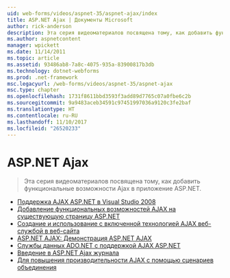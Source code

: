 ```yaml
---
uid: web-forms/videos/aspnet-35/aspnet-ajax/index
title: ASP.NET Ajax | Документы Microsoft
author: rick-anderson
description: Эта серия видеоматериалов посвящена тому, как добавить функциональные возможности Ajax в приложение ASP.NET.
ms.author: aspnetcontent
manager: wpickett
ms.date: 11/14/2011
ms.topic: article
ms.assetid: 93486ab8-7a8c-4075-935a-83900817b3db
ms.technology: dotnet-webforms
ms.prod: .net-framework
msc.legacyurl: /web-forms/videos/aspnet-35/aspnet-ajax
msc.type: chapter
ms.openlocfilehash: 1731f8611bbd3593f3add89d7765c07a0fbe6c2b
ms.sourcegitcommit: 9a9483aceb34591c97451997036a9120c3fe2baf
ms.translationtype: HT
ms.contentlocale: ru-RU
ms.lasthandoff: 11/10/2017
ms.locfileid: "26520233"
---
```

<a name="aspnet-ajax"></a>ASP.NET Ajax
====================
> Эта серия видеоматериалов посвящена тому, как добавить функциональные возможности Ajax в приложение ASP.NET.


- [Поддержка AJAX ASP.NET в Visual Studio 2008](aspnet-ajax-support-in-visual-studio-2008.md)
- [Добавление функциональных возможностей AJAX на существующую страницу ASP.NET](adding-ajax-functionality-to-an-existing-aspnet-page.md)
- [Создание и использование с включенной технологией AJAX веб-службой в веб-сайта](creating-and-using-an-ajax-enabled-web-service-in-a-web-site.md)
- [ASP.NET AJAX: Демонстрация ASP.NET AJAX](aspnet-ajax-a-demonstration-of-aspnet-ajax.md)
- [Службы данных ADO.NET с поддержкой AJAX ASP.NET](adonet-data-services-with-aspnet-ajax-support.md)
- [Введение в ASP.NET Ajax журнала](introduction-to-aspnet-ajax-history.md)
- [Для повышения производительности AJAX с помощью сценариев объединения](using-script-combining-to-improve-ajax-performance.md)
